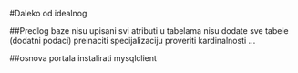 #Daleko od idealnog

##Predlog baze
nisu upisani svi atributi u tabelama
nisu dodate sve tabele (dodatni podaci)
preinaciti specijalizaciju
proveriti kardinalnosti
...

##osnova portala
instalirati mysqlclient